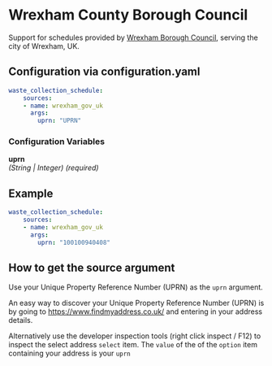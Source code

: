 # Wrexham County Borough Council

Support for schedules provided by [Wrexham Borough Council](https://www.wrexham.gov.uk/), serving the city of Wrexham, UK.

## Configuration via configuration.yaml

```yaml
waste_collection_schedule:
    sources:
    - name: wrexham_gov_uk
      args:
        uprn: "UPRN"
```

### Configuration Variables

**uprn**  
*(String | Integer) (required)*

## Example

```yaml
waste_collection_schedule:
    sources:
    - name: wrexham_gov_uk
      args:
        uprn: "100100940408"
```

## How to get the source argument

Use your Unique Property Reference Number (UPRN) as the `uprn` argument.

An easy way to discover your Unique Property Reference Number (UPRN) is by going to <https://www.findmyaddress.co.uk/> and entering in your address details.

Alternatively use the developer inspection tools (right click inspect / F12) to inspect the select address `select` item. The `value` of the of the `option` item containing your address is your `uprn`
